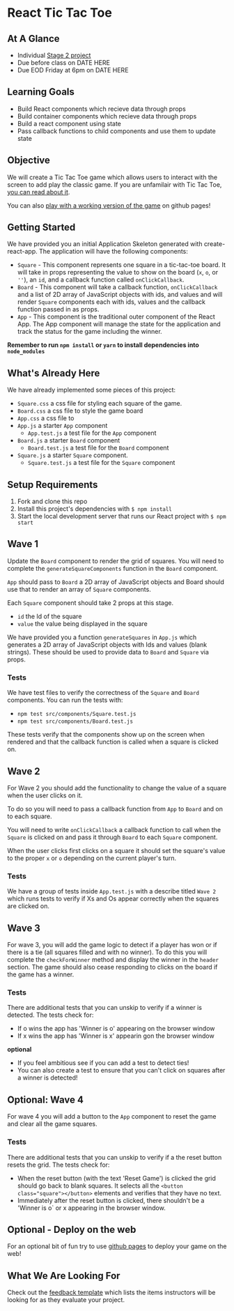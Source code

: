# React Tic Tac Toe

## At A Glance

- Individual [Stage 2 project](https://github.com/Ada-Developers-Academy/pedagogy/blob/master/classroom/rule-of-three.md#stage-2)
- Due before class on DATE HERE
- Due EOD Friday at 6pm on DATE HERE

## Learning Goals

- Build React components which recieve data through props
- Build container components which recieve data through props
- Build a react component using state
- Pass callback functions to child components and use them to update state

## Objective

We will create a Tic Tac Toe game which allows users to interact with the screen to add play the classic game.  If you are unfamilair with Tic Tac Toe, [you can read about it](https://www.thesprucecrafts.com/tic-tac-toe-game-rules-412170).

You can also [play with a working version of the game](https://adagold.github.io/react-tic-tac-toe/) on github pages!

## Getting Started

We have provided you an initial Application Skeleton generated with create-react-app. The application will have the following components:

- `Square` - This component represents one square in a tic-tac-toe board.  It will take in props representing the value to show on the board (`x`, `o`, or `''`), an `id`, and a callback function called `onClickCallback`.
- `Board` - This component will take a callback function, `onClickCallback` and a list of 2D array of JavaScript objects with ids, and values and will render `Square` components each with ids, values and the callback function passed in as props.
- `App` - This component is the traditional outer component of the React App. The App component will manage the state for the application and track the status for the game including the winner.

**Remember to run `npm install` or `yarn` to install dependencies into `node_modules`**

## What's Already Here

We have already implemented some pieces of this project:

- `Square.css` a css file for styling each square of the game.
- `Board.css` a css file to style the game board
- `App.css` a css file to 
- `App.js` a starter `App` component
  - `App.test.js` a test file for the `App` component
- `Board.js` a starter `Board` component
  - `Board.test.js` a test file for the `Board` component
- `Square.js` a starter `Square` component.
  - `Square.test.js` a test file for the `Square` component

## Setup Requirements

1. Fork and clone this repo
1. Install this project's dependencies with `$ npm install`
1. Start the local development server that runs our React project with `$ npm start`

## Wave 1

Update the `Board` component to render the grid of squares.  You will need to complete the  `generateSquareComponents` function in the `Board` component.

`App` should pass to `Board` a 2D array of JavaScript objects and Board should use that to render an array of `Square` components.

Each `Square` component should take 2 props at this stage.

- `id` the Id of the square
- `value` the value being displayed in the square

We have provided you a function `generateSquares` in `App.js` which generates a 2D array of JavaScript objects with Ids and values (blank strings).  These should be used to provide data to `Board` and `Square` via props.

### Tests

We have test files to verify the correctness of the `Square` and `Board` components.  You can run the tests with:
  - `npm test src/components/Square.test.js`
  - `npm test src/components/Board.test.js`

These tests verify that the components show up on the screen when rendered and that the callback function is called when a square is clicked on.
## Wave 2

For Wave 2 you should add the functionality to change the value of a square when the user clicks on it.

To do so you will need to pass a callback function from `App` to `Board` and on to each square.  

You will need to write `onClickCallback` a callback function to call when the `Square` is clicked on and pass it through `Board` to each `Square` component.

When the user clicks first clicks on a square it should set the square's value to the proper `x` or `o` depending on the current player's turn.

### Tests

We have a group of tests inside `App.test.js` with a describe titled `Wave 2` which runs tests to verify if Xs and Os appear correctly when the squares are clicked on.

## Wave 3

For wave 3, you will add the game logic to detect if a player has won or if there is a tie (all squares filled and with no winner).  To do this you will complete the `checkForWinner` method and display the winner in the `header` section.  The game should also cease responding to clicks on the board if the game has a winner.

### Tests

There are additional tests that you can unskip to verify if a winner is detected.  The tests check for:

- If o wins the app has 'Winner is o' appearing on the browser window
- If x wins the app has 'Winner is x' appearin gon the browser window

**optional** 

-  If you feel ambitious see if you can add a test to detect ties!
-  You can also create a test to ensure that you can't click on squares after a winner is detected!

## Optional:  Wave 4

For wave 4 you will add a button to the `App` component to reset the game and clear all the game squares.  

### Tests

There are additional tests that you can unskip to verify if a the reset button resets the grid.  The tests check for:

- When the reset button (with the text 'Reset Game') is clicked the grid should go back to blank squares.  It selects all the `<button class="square"></button>` elements and verifies that they have no text.
- Immediately after the reset button is clicked, there shouldn't be a 'Winner is o` or x appearing in the browser window.

## Optional - Deploy on the web

For an optional bit of fun try to use [github pages](https://github.com/gitname/react-gh-pages) to deploy your game on the web!

## What We Are Looking For

Check out the [feedback template](feedback.md) which lists the items instructors will be looking for as they evaluate your project.

